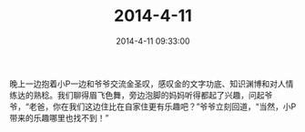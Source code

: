 ﻿---
title: "2014-4-11"
date: 2014-4-11 09:33:00
tags: 文字
categories: 爸爸
---
晚上一边抱着小P一边和爷爷交流金圣叹，感叹金的文字功底、知识渊博和对人情练达的熟稔。我们聊得眉飞色舞，旁边泡脚的妈妈听得都起了兴趣，问起爷爷，“老爸，你在我们这边住比在自家住更有乐趣吧？”爷爷立刻回道，“当然，小P带来的乐趣哪里也找不到！” ​​​​ 